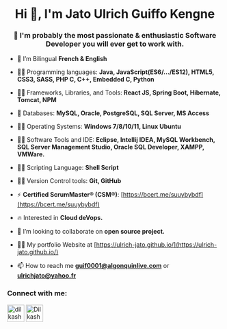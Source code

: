 <h1 align="center">Hi 👋, I'm Jato Ulrich Guiffo Kengne</h1>

<h3 align="center">🎯 I'm probably the most passionate & enthusiastic Software Developer  you will ever get to work with.</h3>

- 🌱 I’m Bilingual **French & English**

- 🧑‍💻 Programming languages: **Java, JavaScript(ES6/.../ES12), HTML5, CSS3, SASS, PHP C, C++, Embedded C, Python**

- 🧑‍💻 Frameworks, Libraries, and Tools: **React JS, Spring Boot, Hibernate, Tomcat, NPM**

- 📅 Databases: **MySQL, Oracle, PostgreSQL, SQL Server, MS Access**

- 🧑‍💻 Operating Systems: **Windows 7/8/10/11, Linux Ubuntu**

- 🧑‍💻 Software Tools and IDE: **Eclipse, Intellij IDEA, MySQL Workbench, SQL Server Management Studio, Oracle SQL Developer, XAMPP, VMWare.**

- 🧑‍💻 Scripting Language: **Shell Script**

- 🧑‍💻 Version Control tools: **Git, GitHub**

- ⚡ **Certified ScrumMaster® (CSM®)**: [https://bcert.me/suuybybdf](https://bcert.me/suuybybdf)

- 🔥 Interested in **Cloud deVops.**

- 🤝 I’m looking to collaborate on **open source project.**

- 👨‍💻 My portfolio Website at [https://ulrich-jato.github.io/](https://ulrich-jato.github.io/)

- 📫 How to reach me **guif0001@algonquinlive.com** or **ulrichjato@yahoo.fr**

<h3 align="left">Connect with me:</h3>
<p align="left">
<a href="https://linkedin.com/in/jatoulrich" target="blank"><img align="center" src="https://cdn-icons-png.flaticon.com/512/174/174857.png" alt="dilkash-peshimam-80730b1a8" height="40" width="40" /></a>
<a href='https://github.com/ulrich-jato' target='blank'><img align="center" src="https://cdn-icons-png.flaticon.com/512/25/25231.png" alt="Dilkashpeshimam18" height="40" width="40" /></a>
</p>
